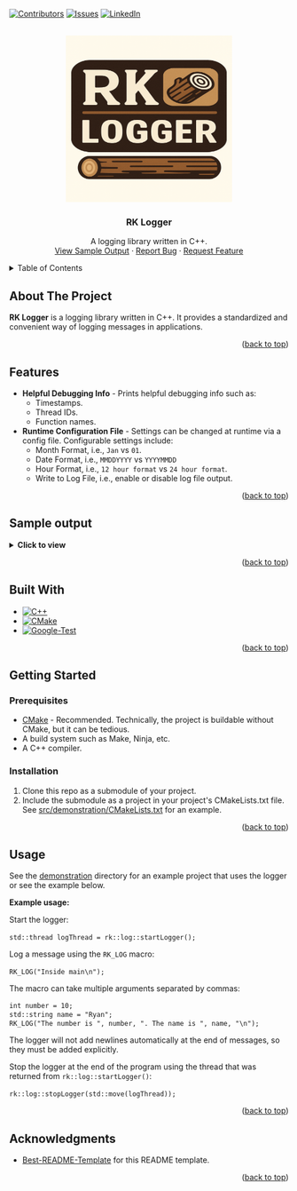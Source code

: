 <a id="readme-top"></a>

[![Contributors][contributors-shield]][contributors-url]
[![Issues][issues-shield]][issues-url]
[![LinkedIn][linkedin-shield]][linkedin-url]

<!-- PROJECT LOGO -->
<br />
<div align="center">
  <a href="https://github.com/ryan-kawano/RK_Logger">
    <img src="images/rk_logger_logo.png" alt="Logo" width="300" height="300">
  </a>

<h3 align="center">RK Logger</h3>

  <p align="center">
    A logging library written in C++.
    <br />
    <a href="#sample-output">View Sample Output</a>
    &middot;
    <a href="https://github.com/ryan-kawano/RK_Logger/issues/new?labels=bug&template=bug-report---.md">Report Bug</a>
    &middot;
    <a href="https://github.com/ryan-kawano/RK_Logger/issues/new?labels=enhancement&template=feature-request---.md">Request Feature</a>
  </p>
</div>

<!-- TABLE OF CONTENTS -->
<details>
  <summary>Table of Contents</summary>
  <ol>
    <li>
      <a href="#about-the-project">About The Project</a>
    </li>
    <li>
      <a href="#features">Features</a>
    </li>
    <li>
        <a href="#sample-output">Sample Output</a>
    </li>
    <li>
        <a href="#built-with">Built With</a>
    </li>
    <li>
      <a href="#getting-started">Getting Started</a>
      <ul>
        <li><a href="#prerequisites">Prerequisites</a></li>
        <li><a href="#installation">Installation</a></li>
      </ul>
    </li>
    <li><a href="#usage">Usage</a></li>
    <li><a href="#acknowledgments">Acknowledgments</a></li>
  </ol>
</details>

<!-- ABOUT THE PROJECT -->

## About The Project

<strong>RK Logger</strong> is a logging library written in C++. It provides a standardized and convenient way of logging messages in applications.

<p align="right">(<a href="#readme-top">back to top</a>)</p>

## Features

- <strong>Helpful Debugging Info</strong> - Prints helpful debugging info such as:
  - Timestamps.
  - Thread IDs.
  - Function names.
- <strong>Runtime Configuration File</strong> - Settings can be changed at runtime via a config file. Configurable settings include:
  - Month Format, i.e., `Jan` vs `01`.
  - Date Format, i.e., `MMDDYYYY` vs `YYYYMMDD`
  - Hour Format, i.e., `12 hour format` vs `24 hour format`.
  - Write to Log File, i.e., enable or disable log file output.

<p align="right">(<a href="#readme-top">back to top</a>)</p>

## Sample output

<details>
<summary><strong>Click to view</strong></summary>

```text
[RKLogger Config] Getting RK Logger config file
[RKLogger Config] Trying to open RK Logger config file at path "C:\\Users\\user1\\rk_logger\\src\\demonstration\\rk_config.txt"
[RKLogger Config] Successfully opened the RK Logger config file
[RKLogger Config] Updating config key "date_format" with value "MM_DD_YYYY"
[RKLogger Config] Updating config key "month_format" with value "MONTH_NUM"
[RKLogger Config] Updating config key "hour_format" with value "12"
[RKLogger Config] Updating config key "write_to_log_file" with value "ENABLE"
[RKLogger Time] Updating timestamp functions
[RKLogger Time] Updating month function
[RKLogger Time] Updating date function
[RKLogger Time] Updating time function
Writing to log file: logs_05-12-2025_07-41-27.004 PM.txt
[05-12-2025|07:41:27.005 PM][1][main]Inside main
[05-12-2025|07:41:27.005 PM][1][main]The number is 10. The name is Ryan
[05-12-2025|07:41:27.005 PM][1][myFunc]Inside other_file.cpp
[05-12-2025|07:41:27.012 PM][3][operator()]Inside other thread
[05-12-2025|07:41:27.013 PM][4][operator()]Printing a message every 3 seconds. Timer messages remaining: 15
[05-12-2025|07:41:27.013 PM][5][operator()]Random event happened. Printing a log for it. Random events remaining: 15
[05-12-2025|07:41:30.018 PM][4][operator()]Printing a message every 3 seconds. Timer messages remaining: 14
[05-12-2025|07:41:31.732 PM][5][operator()]Random event happened. Printing a log for it. Random events remaining: 14
[05-12-2025|07:41:33.025 PM][4][operator()]Printing a message every 3 seconds. Timer messages remaining: 13
[05-12-2025|07:41:33.730 PM][5][operator()]Random event happened. Printing a log for it. Random events remaining: 13
[05-12-2025|07:41:34.937 PM][5][operator()]Random event happened. Printing a log for it. Random events remaining: 12
[05-12-2025|07:41:36.028 PM][4][operator()]Printing a message every 3 seconds. Timer messages remaining: 12
[05-12-2025|07:41:36.644 PM][5][operator()]Random event happened. Printing a log for it. Random events remaining: 11
[05-12-2025|07:41:39.036 PM][4][operator()]Printing a message every 3 seconds. Timer messages remaining: 11
[05-12-2025|07:41:39.305 PM][5][operator()]Random event happened. Printing a log for it. Random events remaining: 10
[05-12-2025|07:41:41.567 PM][5][operator()]Random event happened. Printing a log for it. Random events remaining: 9
[05-12-2025|07:41:42.040 PM][4][operator()]Printing a message every 3 seconds. Timer messages remaining: 10
[05-12-2025|07:41:42.879 PM][5][operator()]Random event happened. Printing a log for it. Random events remaining: 8
[05-12-2025|07:41:45.040 PM][4][operator()]Printing a message every 3 seconds. Timer messages remaining: 9
[05-12-2025|07:41:45.195 PM][5][operator()]Random event happened. Printing a log for it. Random events remaining: 7
[05-12-2025|07:41:46.906 PM][5][operator()]Random event happened. Printing a log for it. Random events remaining: 6
[05-12-2025|07:41:47.183 PM][5][operator()]Random event happened. Printing a log for it. Random events remaining: 5
[05-12-2025|07:41:48.047 PM][4][operator()]Printing a message every 3 seconds. Timer messages remaining: 8
[05-12-2025|07:41:50.518 PM][5][operator()]Random event happened. Printing a log for it. Random events remaining: 4
[05-12-2025|07:41:50.958 PM][5][operator()]Random event happened. Printing a log for it. Random events remaining: 3
[05-12-2025|07:41:51.057 PM][4][operator()]Printing a message every 3 seconds. Timer messages remaining: 7
[05-12-2025|07:41:54.064 PM][4][operator()]Printing a message every 3 seconds. Timer messages remaining: 6
[05-12-2025|07:41:55.726 PM][5][operator()]Random event happened. Printing a log for it. Random events remaining: 2
[05-12-2025|07:41:55.960 PM][5][operator()]Random event happened. Printing a log for it. Random events remaining: 1
[05-12-2025|07:41:57.073 PM][4][operator()]Printing a message every 3 seconds. Timer messages remaining: 5
[05-12-2025|07:42:00.075 PM][4][operator()]Printing a message every 3 seconds. Timer messages remaining: 4
[05-12-2025|07:42:03.076 PM][4][operator()]Printing a message every 3 seconds. Timer messages remaining: 3
[05-12-2025|07:42:06.076 PM][4][operator()]Printing a message every 3 seconds. Timer messages remaining: 2
[05-12-2025|07:42:09.084 PM][4][operator()]Printing a message every 3 seconds. Timer messages remaining: 1
```

</details>

<p align="right">(<a href="#readme-top">back to top</a>)</p>

## Built With

- [![C++][C++]][C++-url]
- [![CMake][CMake]][CMake-url]
- [![Google-Test][Google-Test]][Google-Test-url]

<p align="right">(<a href="#readme-top">back to top</a>)</p>

<!-- GETTING STARTED -->

## Getting Started

### Prerequisites

- [CMake](https://cmake.org/download/) - Recommended. Technically, the project is buildable without CMake, but it can be tedious.
- A build system such as Make, Ninja, etc.
- A C++ compiler.

### Installation

1. Clone this repo as a submodule of your project.
2. Include the submodule as a project in your project's CMakeLists.txt file. See [src/demonstration/CMakeLists.txt](/src/demonstration/CMakeLists.txt) for an example.

<p align="right">(<a href="#readme-top">back to top</a>)</p>

<!-- USAGE EXAMPLES -->

## Usage

See the [demonstration](/src/demonstration) directory for an example project that uses the logger or see the example below.

<strong>Example usage:</strong>

Start the logger:

`std::thread logThread = rk::log::startLogger();`

Log a message using the `RK_LOG` macro:

`RK_LOG("Inside main\n");`

The macro can take multiple arguments separated by commas:

```
int number = 10;
std::string name = "Ryan";
RK_LOG("The number is ", number, ". The name is ", name, "\n");
```

The logger will not add newlines automatically at the end of messages, so they must be added explicitly.

Stop the logger at the end of the program using the thread that was returned from `rk::log::startLogger()`:

`rk::log::stopLogger(std::move(logThread));`

<p align="right">(<a href="#readme-top">back to top</a>)</p>

<!-- ACKNOWLEDGMENTS -->

## Acknowledgments

- [Best-README-Template](https://github.com/othneildrew/Best-README-Template) for this README template.

<p align="right">(<a href="#readme-top">back to top</a>)</p>

<!-- MARKDOWN LINKS & IMAGES -->
<!-- https://www.markdownguide.org/basic-syntax/#reference-style-links -->

[contributors-shield]: https://img.shields.io/github/contributors/ryan-kawano/RK_Logger.svg?style=for-the-badge
[contributors-url]: https://github.com/ryan-kawano/RK_Logger/graphs/contributors
[issues-shield]: https://img.shields.io/github/issues/ryan-kawano/RK_Logger.svg?style=for-the-badge
[issues-url]: https://github.com/ryan-kawano/RK_Logger/issues
[linkedin-shield]: https://img.shields.io/badge/-LinkedIn-black.svg?style=for-the-badge&logo=linkedin&colorB=555
[linkedin-url]: http://www.linkedin.com/in/ryan-kawano-74bab922b
[product-screenshot]: images/screenshot.png
[C++]: https://img.shields.io/badge/-C++-blue?logo=cplusplus
[C++-url]: https://en.wikipedia.org/wiki/C%2B%2B
[CMake]: https://img.shields.io/badge/CMake-064F8C?logo=cmake&logoColor=fff
[CMake-url]: https://cmake.org/
[Google-Test]: https://img.shields.io/badge/GoogleTest-blue.svg?style=flat-square
[Google-Test-url]: https://google.github.io/googletest/
